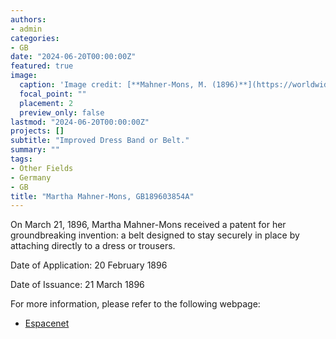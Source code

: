 ```yaml
---
authors:
- admin
categories:
- GB
date: "2024-06-20T00:00:00Z"
featured: true
image:
  caption: 'Image credit: [**Mahner-Mons, M. (1896)**](https://worldwide.espacenet.com/patent/search/family/032530834/publication/GB189603854A?q=pn%3D%20GB189603854A)'
  focal_point: ""
  placement: 2
  preview_only: false
lastmod: "2024-06-20T00:00:00Z"
projects: []
subtitle: "Improved Dress Band or Belt."
summary: ""
tags:
- Other Fields
- Germany 
- GB 
title: "Martha Mahner-Mons, GB189603854A"
---
```


On March 21, 1896, Martha Mahner-Mons received a patent for her groundbreaking invention: a belt designed to stay securely in place by attaching directly to a dress or trousers.

Date of Application: 20 February 1896 

Date of Issuance: 21 March 1896

For more information, please refer to the following webpage: 

- [Espacenet](https://worldwide.espacenet.com/patent/search/family/032530834/publication/GB189603854A?q=pn%3D%20GB189603854A)
